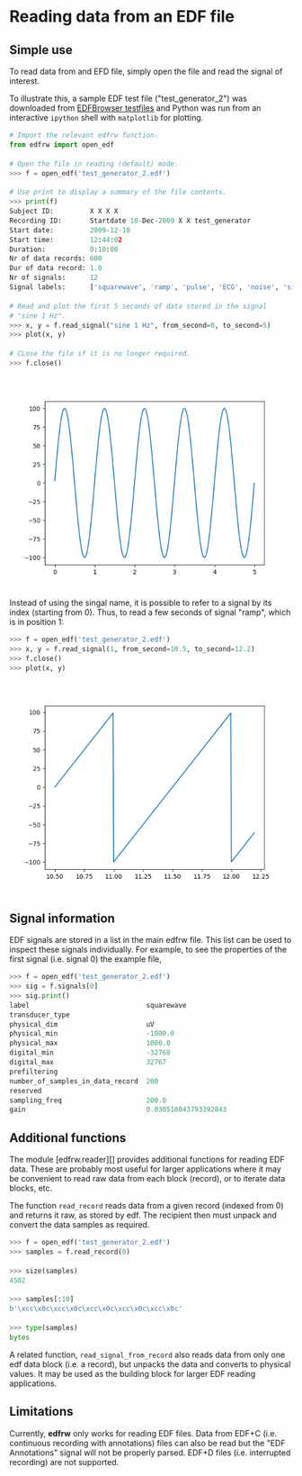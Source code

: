 # Reading data from an EDF file

## Simple use

To read data from and EFD file, simply open the file and read the signal
of interest.

To illustrate this, a sample EDF test file ("test_generator_2") was
downloaded from [EDFBrowser
testfiles](https://www.teuniz.net/edf_bdf_testfiles/) and Python was run
from an interactive `ipython` shell with `matplotlib` for plotting.

```python
# Import the relevant edfrw function.
from edfrw import open_edf

# Open the file in reading (default) mode.
>>> f = open_edf('test_generator_2.edf')

# Use print to display a summary of the file contents.
>>> print(f)
Subject ID:         X X X X
Recording ID:       Startdate 10-Dec-2009 X X test_generator
Start date:         2009-12-10
Start time:         12:44:02
Duration:           0:10:00
Nr of data records: 600
Dur of data record: 1.0
Nr of signals:      12
Signal labels:      ['squarewave', 'ramp', 'pulse', 'ECG', 'noise', 'sine 1 Hz', 'sine 8 Hz', 'sine 8.5 Hz', 'sine 15 Hz', 'sine 17 Hz', 'sine 50 Hz', 'EDF Annotations']

# Read and plot the first 5 seconds of data stored in the signal
# "sine 1 Hz".
>>> x, y = f.read_signal("sine 1 Hz", from_second=0, to_second=5)
>>> plot(x, y)

# CLose the file if it is no longer required.
>>> f.close()
```

![Sine](../img/example_sine.png)

Instead of using the singal name, it is possible to refer to a signal by
its index (starting from 0). Thus, to read a few seconds of signal
 "ramp", which is in position 1:

```python
>>> f = open_edf('test_generator_2.edf')
>>> x, y = f.read_signal(1, from_second=10.5, to_second=12.2)
>>> f.close()
>>> plot(x, y)
```

![Ramp](../img/example_ramp.png)


## Signal information

EDF signals are stored in a list in the main edfrw file. This list can
be used to inspect these signals individually. For example, to see the
properties of the first signal (i.e. signal 0) the example file,

```python
>>> f = open_edf('test_generator_2.edf')
>>> sig = f.signals[0]
>>> sig.print()
label                             squarewave
transducer_type                   
physical_dim                      uV
physical_min                      -1000.0
physical_max                      1000.0
digital_min                       -32768
digital_max                       32767
prefiltering                      
number_of_samples_in_data_record  200
reserved                          
sampling_freq                     200.0
gain                              0.030518043793392843
```

## Additional functions

The module [edfrw.reader][] provides additional functions for reading
EDF data. These are probably most useful for larger applications where
it may be convenient to read raw data from each block (record), or to iterate
data blocks, etc.

The function `read_record` reads data from a given record (indexed
from 0) and returns it raw, as stored by edf. The recipient then must
unpack and convert the data samples as required.

```python
>>> f = open_edf('test_generator_2.edf')
>>> samples = f.read_record(0)

>>> size(samples)
4502

>>> samples[:10]
b'\xcc\x0c\xcc\x0c\xcc\x0c\xcc\x0c\xcc\x0c'

>>> type(samples)
bytes
```

A related function, `read_signal_from_record` also reads data from only
one edf data block (i.e. a record), but unpacks the data and converts to
physical values. It may be used as the building block for larger EDF
reading applications.


## Limitations

Currently, **edfrw** only works for reading EDF files. Data from EDF+C
(i.e. continuous recording with annotations) files can also be read but
the "EDF Annotations" signal will not be properly parsed. EDF+D files
(i.e. interrupted recording) are not supported.